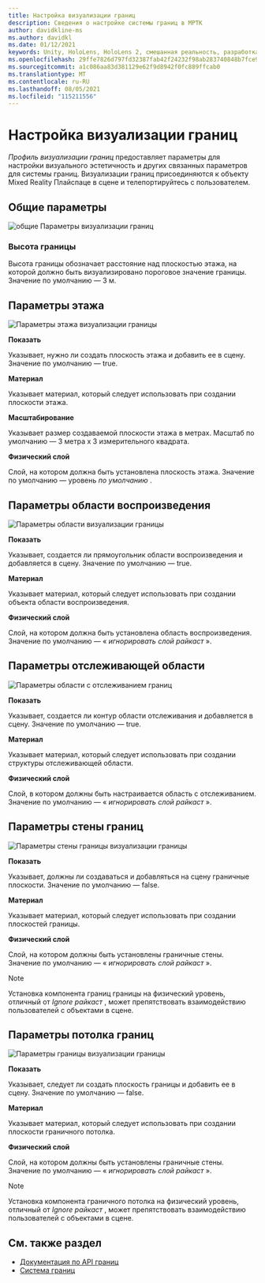 ```yaml
---
title: Настройка визуализации границ
description: Сведения о настройке системы границ в МРТК
author: davidkline-ms
ms.author: davidkl
ms.date: 01/12/2021
keywords: Unity, HoloLens, HoloLens 2, смешанная реальность, разработка, мртк, система границ,
ms.openlocfilehash: 29ffe7826d797fd32387fab42f24232f98ab283740848b7fce928718f95f0fc9
ms.sourcegitcommit: a1c086aa83d381129e62f9d8942f0fc889ffcab0
ms.translationtype: MT
ms.contentlocale: ru-RU
ms.lasthandoff: 08/05/2021
ms.locfileid: "115211556"
---
```

# <a name="configuring-boundary-visualization"></a>Настройка визуализации границ

*Профиль визуализации границ* предоставляет параметры для настройки визуального эстетичность и других связанных параметров для системы границ. Визуализации границ присоединяются к объекту Mixed Reality Плайспаце в сцене и телепортируйтесь с пользователем.

## <a name="general-settings"></a>Общие параметры

![общие Параметры визуализации границ](../images/boundary/BoundaryVisualizationGeneralSettings.png)

### <a name="boundary-height"></a>Высота границы

Высота границы обозначает расстояние над плоскостью этажа, на которой должно быть визуализировано пороговое значение границы. Значение по умолчанию — 3 м.

## <a name="floor-settings"></a>Параметры этажа

![Параметры этажа визуализации границы](../images/boundary/BoundaryVisualizationFloorSettings.png)

**Показать**

Указывает, нужно ли создать плоскость этажа и добавить ее в сцену. Значение по умолчанию — true.

**Материал**

Указывает материал, который следует использовать при создании плоскости этажа.

**Масштабирование**

Указывает размер создаваемой плоскости этажа в метрах. Масштаб по умолчанию — 3 метра x 3 измерительного квадрата.

**Физический слой**

Слой, на котором должна быть установлена плоскость этажа. Значение по умолчанию — уровень *по умолчанию* .

## <a name="play-area-settings"></a>Параметры области воспроизведения

![Параметры области визуализации границы](../images/boundary/BoundaryVisualizationPlayAreaSettings.png)

**Показать**

Указывает, создается ли прямоугольник области воспроизведения и добавляется в сцену. Значение по умолчанию — true.

**Материал**

Указывает материал, который следует использовать при создании объекта области воспроизведения.

**Физический слой**

Слой, на котором должна быть установлена область воспроизведения. Значение по умолчанию — « *игнорировать слой райкаст* ».

## <a name="tracked-area-settings"></a>Параметры отслеживающей области

![Параметры области с отслеживанием границ](../images/boundary/BoundaryVisualizationTrackedAreaSettings.png)

**Показать**

Указывает, создается ли контур области отслеживания и добавляется в сцену. Значение по умолчанию — true.

**Материал**

Указывает материал, который следует использовать при создании структуры отслеживающей области.

**Физический слой**

Слой, в котором должны быть настраивается область с отслеживанием. Значение по умолчанию — « *игнорировать слой райкаст* ».

## <a name="boundary-wall-settings"></a>Параметры стены границ

![Параметры стены границы визуализации границы](../images/boundary/BoundaryVisualizationWallSettings.png)

**Показать**

Указывает, должны ли создаваться и добавляться на сцену граничные плоскости. Значение по умолчанию — false.

**Материал**

Указывает материал, который следует использовать при создании плоскостей границы.

**Физический слой**

Слой, на котором должны быть установлены граничные стены. Значение по умолчанию — « *игнорировать слой райкаст* ».

> [!NOTE]
> Установка компонента границ границы на физический уровень, отличный от *Ignore райкаст* , может препятствовать взаимодействию пользователей с объектами в сцене.

## <a name="boundary-ceiling-settings"></a>Параметры потолка границ

![Параметры границы визуализации границы](../images/boundary/BoundaryVisualizationCeilingSettings.png)

**Показать**

Указывает, следует ли создать плоскость границы и добавить ее в сцену. Значение по умолчанию — false.

**Материал**

Указывает материал, который следует использовать при создании плоскости граничного потолка.

**Физический слой**

Слой, на котором должны быть установлены граничные стены. Значение по умолчанию — « *игнорировать слой райкаст* ».

> [!NOTE]
> Установка компонента граничного потолка на физический уровень, отличный от *Ignore райкаст* , может препятствовать взаимодействию пользователей с объектами в сцене.

## <a name="see-also"></a>См. также раздел

- [Документация по API границ](xref:Microsoft.MixedReality.Toolkit.Boundary)
- [Система границ](boundary-system-getting-started.md)
